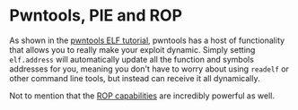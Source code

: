 # Pwntools, PIE and ROP

As shown in the [pwntools ELF tutorial](../../../other/pwntools/elf.md), pwntools has a host of functionality that allows you to really make your exploit dynamic. Simply setting `elf.address` will automatically update all the function and symbols addresses for you, meaning you don't have to worry about using `readelf` or other command line tools, but instead can receive it all dynamically.

Not to mention that the [ROP capabilities](https://ironstone.gitbook.io/notes/pwntools/rop) are incredibly powerful as well.

